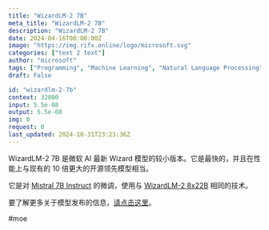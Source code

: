 ```yaml
---
title: "WizardLM-2 7B"
meta_title: "WizardLM-2 7B"
description: "WizardLM-2 7B"
date: 2024-04-16T00:00:00Z
image: "https://img.rifx.online/logo/microsoft.svg"
categories: ["text 2 text"]
author: "microsoft"
tags: ["Programming", "Machine Learning", "Natural Language Processing", "Generative AI", "Chatbots"]
draft: False

id: "wizardlm-2-7b"
context: 32000
input: 5.5e-08
output: 5.5e-08
img: 0
request: 0
last_updated: 2024-10-31T23:23:36Z
---
```


WizardLM-2 7B 是微软 AI 最新 Wizard 模型的较小版本。它是最快的，并且在性能上与现有的 10 倍更大的开源领先模型相当。

它是对 [Mistral 7B Instruct](/mistralai/mistral-7b-instruct) 的微调，使用与 [WizardLM-2 8x22B](/microsoft/wizardlm-2-8x22b) 相同的技术。

要了解更多关于模型发布的信息，[请点击这里](https://wizardlm.github.io/WizardLM2/)。

#moe

